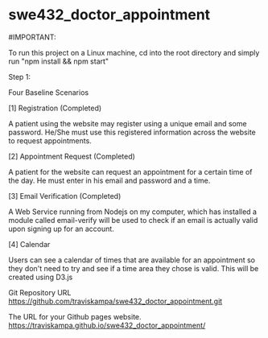 # swe432_doctor_appointment

#IMPORTANT:

To run this project on a Linux machine, cd into the root directory and simply run "npm install && npm start"

Step 1:

Four Baseline Scenarios

[1] Registration (Completed)

A patient using the website may register using a unique email and some password.
He/She must use this registered information across the website to request appointments.

[2] Appointment Request (Completed)

A patient for the website can request an appointment for a certain time of the day. He must enter in his email and password and a time. 

[3] Email Verification (Completed)

A Web Service running from Nodejs on my computer, which has installed a module called email-verify will be used to check if an email is actually valid upon signing up for an account.

[4] Calendar

Users can see a calendar of times that are available for an appointment so they don't need to try and see if a time area they chose is valid. This will be created using D3.js


Git Repository URL
	https://github.com/traviskampa/swe432_doctor_appointment.git

The URL for your Github pages website.
	https://traviskampa.github.io/swe432_doctor_appointment/
